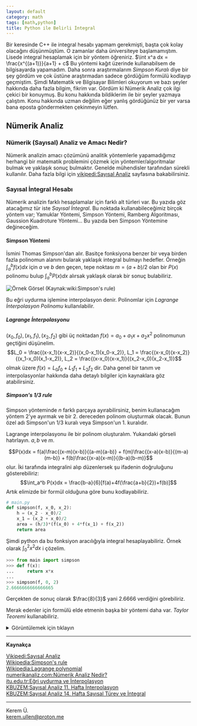 ```yaml
---
layout: default
category: math
tags: [math,python]
title: Python ile Belirli İntegral
---
```


<script>
MathJax = {
  tex: {
    inlineMath: [['$', '$'], ['\\(', '\\)']]
  }
};
</script>
<script id="MathJax-script" async
  src="https://cdn.jsdelivr.net/npm/mathjax@3/es5/tex-chtml.js">
</script>

Bir keresinde C++ ile integral hesabı yapmam gerekmişti, başta çok kolay olacağını düşünmüştüm. O zamanlar daha üniversiteye başlamamıştım. Lisede integral hesaplamak için bir yöntem öğreniriz. $\int x^a dx = \frac{x^{(a+1)}}{a+1} + c$  Bu yöntemi kağıt üzerinde kullanabilsem de bilgisayarda yapamadım. Daha sonra araştırmalarım *Simpson Kuralı* diye bir şey gördüm ve çok üstüne araştırmadan sadece gördüğüm formülü kodlayıp geçmiştim. Şimdi Matematik ve Bilgisayar Bilimleri okuyorum ve bazı şeyler hakkında daha fazla bilgim, fikrim var. Gördüm ki Nümerik Analiz çok ilgi çekici bir konuymuş. Bu konu hakkında bildiklerim ile bir şeyler yazmaya çalıştım. Konu hakkında uzman değilim eğer yanlış gördüğünüz bir yer varsa bana eposta göndermekten çekinmeyin lütfen.


## Nümerik Analiz

### Nümerik (Sayısal) Analiz ve Amacı Nedir?

Nümerik analizin amacı çözümünü analitik yöntemlerle yapamadığımız herhangi bir matematik problemini çözmek için yöntemler/algoritmalar bulmak ve yaklaşık sonuç bulmaktır. Genelde mühendisler tarafından sürekli kullanılır. Daha fazla bilgi için [vikipedi:Sayısal Analiz](https://tr.wikipedia.org/wiki/Say%C4%B1sal_analiz) sayfasına bakabilirsiniz.

### Sayısal İntegral Hesabı

Nümerik analizin farklı hesaplamalar için farklı alt türleri var. Bu yazıda göz atacağımız tür iste *Sayısal İntegral*. Bu noktada kullanabileceğimiz birçok yöntem var; Yamuklar Yöntemi, Simpson Yöntemi, Ramberg Algoritması, Gaussion Kuadroture Yöntemi... Bu yazıda ben Simpson Yöntemine değineceğim. 

#### Simpson Yöntemi

İsmini Thomas Simpson'dan alır. Basitçe fonksiyona benzer bir veya birden fazla polinomun alanını bularak yaklaşık integral bulmayı hedefler. Örneğin $\int_{a}^{b} f(x)dx$ için $a$ ve $b$ den geçen, tepe noktası $m = (a+b)/2$ olan bir $P(x)$ polinomu bulup $\int_{a}^{b} P(x)dx$ alırsak yaklaşık olarak bir sonuç bulabiliriz. 

![Örnek Görsel (Kaynak:wiki:Simpson's rule)](https://upload.wikimedia.org/wikipedia/commons/thumb/c/ca/Simpsons_method_illustration.svg/220px-Simpsons_method_illustration.svg.png)

Bu eğri uydurma işlemine interpolasyon denir. Polinomlar için *Lagrange İnterpolasyon Polinomu* kullanılabilir. 

##### Lagrange İnterpolasyonu

$(x_0, f_0), (x_1, f_1), (x_2, f_2)$ gibi üç noktadan $f(x) = a_0 + a_1 x + a_2 x^2$ polinomunun geçtiğini düşünelim. 
$$L_0 = \frac{(x-x_1)(x-x_2)}{(x_0-x_1)(x_0-x_2)}, L_1 = \frac{(x-x_0)(x-x_2)}{(x_1-x_0)(x_1-x_2)}, L_2 = \frac{(x-x_0)(x-x_1)}{(x_2-x_0)(x_2-x_1)}$$
olmak üzere $f(x) = L_0f_0 + L_1f_1 + L_2f_2$ dir. Daha genel bir tanım ve interpolasyonlar hakkında daha detaylı bilgiler için kaynaklara göz atabilirsiniz. 

##### Simpson's 1/3 rule

Simpson yönteminde $n$ farklı parçaya ayırabilirsiniz, benim kullanacağım yöntem 2'ye ayırmak ve bir 2. dereceden polinom oluşturmak olacak. Bunun özel adı Simpson'un 1/3 kuralı veya Simpson'un 1. kuralıdır. 

Lagrange interpolasyonu ile bir polinom oluşturalım. Yukarıdaki görseli hatırlayın. $a,b$ ve $m$. 

$$P(x)dx = f(a)\frac{(x-m)(x-b)}{(a-m)(a-b)} + f(m)\frac{(x-a)(x-b)}{(m-a)(m-b)} + f(b)\frac{(x-a)(x-m)}{(b-a)(b-m)}$$
olur. İki tarafında integralini alıp düzenlersek şu ifadenin doğruluğunu gösterebiliriz:
$$\int_a^b P(x)dx = \frac{b-a}{6}[f(a)+4f(\frac{a+b}{2})+f(b)]$$
Artık elimizde bir formül olduğuna göre bunu kodlayabiliriz.

```python
# main.py
def simpson(f, x_0, x_2):
    h = (x_2 - x_0)/2
    x_1 = (x_2 + x_0)/2
    area = (h/3)*(f(x_0) + 4*f(x_1) + f(x_2))
    return area
```

Şimdi python da bu fonksiyon aracılığıyla integral hesaplayabiliriz. Örnek olarak $\int_0^2 x^2 dx$ i çözelim. 

```python
>>> from main import simpson
>>> def f(x):
...     return x*x
... 
>>> simpson(f, 0, 2)
2.6666666666666665
```

Gerçekten de sonuç olarak $\frac{8}{3}$ yani $2.6666$ verdiğini görebiliriz.

Merak edenler için formülü elde etmenin başka bir yöntemi daha var. *Taylor Teoremi* kullanabiliriz. 

<details>
<summary>Görüntülemek için tıklayın</summary>


##### Simpson Yöntemi 

Merak edenler için formülü elde etmenin başka bir yöntemini daha yazmak istiyorum. Bu sefer *Taylor Teoremi* kullanacağım. 

$f \in c^{n+1}[a,b]$ olsun. Yani $f$ fonksiyonu $[a,b]$ aralığı üzerinde $1., 2., ..., (n+1).$ mertebeden sürekli türeve sahip olsun. Ayrıca $x_0 \in [a,b]$ olsun. Bu durumda $\forall x \in [a,b]$ için 
$$f(x) = f(x_0)+f'(x_0)(x-x_0)+\frac{f''(x_0)}{2!}(x-x_0)^2+...+\frac{f^n(x_0)}{n!}(x-x_0)^n+\frac{f^{n+1}(x_0)}{(n+1)!}c(x)(x-x_0)^{n+1}$$

Şimdi tekrardan $\int_a^b f(x)dx$ integralini düşünelim. $f$ fonksiyonunun dördüncü mertebeden sürekli türeve sahip olduğunu var sayalım. $[a,b]$ aralığını eşit uzunluklu iki alt aralığa bölelim. Bu durumda $x_0=a, x_1=x_0+h,x_2=b$ olur. $f$ fonksiyonunu $x_1$ civarında Taylor Serisine açarsak:

$$\int_{x_0}^{x_2} f(x)dx =\int_{x_0}^{x_2} f(x_1)dx + \int_{x_0}^{x_2}  f'(x_1)(x-x_1)dx  + \int_{x_0}^{x_2}  \frac{f''(x_1)(x-x_1)^2}{2}dx  
	+ \int_{x_0}^{x_2}  \frac{f'''(x_1)(x-x_1)^3}{3!}dx 	+ \int_{x_0}^{x_2}  \frac{f^{4}(c)(x-x_1)^4}{4!}dx $$

$$\int_{x_0}^{x_2} f(x)dx = f(x_1)x |_{x_0}^{x_2} + \frac{f'(x_1)}{2}(x-x_1)^2  |_{x_0}^{x_2} + \frac{f''(x_1)}{6}(x-x_1)^3 |_{x_0}^{x_2} + \frac{f'''(x_1)}{24}(x-x_1)^4  |_{x_0}^{x_2}
	 + \frac{f^{(4)}(c)}{120}(x-x_1)^5  |_{x_0}^{x_2}$$

$$= f(x_1)2h + 0 +\frac{f''(x_1)(h^3)}{3} + 0 + \frac{f^{(4)}h^5}{60}$$
$$f(x_1)2h + \frac{h^3}{3} (\frac{f(x_0) - 2f(x_1) + f(x_2)}{h^2} - \frac{f^{(4)}(c(x))h^2}{12}) + \frac{f^{(4)}h^5}{60}$$
$$\frac{h}{3}(f(x_0) - 4f(x_1) + f(x_2)) - \frac{h^5}{90}f^{(4)}(c)$$
Hata terimini ihmal edersek
$$\int_{x_0}^{x_2} f(x)dx = \frac{h}{3}(f(x_0) + 4f(x_1) + f(x_2))$$

Yine aynı formülü elde edebiliriz. 

İnterpolasyon ile yaptığımı mantıksal olarak kavramak daha kolay ama matematik olarak formülü elde etmek daha zor, Taylor Teoreminde ise formülü elde etmek daha kolay ama mantık olarak kavramak zor geldi bana. Sonuç olarak ikisini de yazmak istedim.

</details>

---

**Kaynakça**

[Vikipedi:Sayısal Analiz](https://tr.wikipedia.org/wiki/Say%C4%B1sal_analiz) \
[Wikipedia:Simpson's rule](https://en.wikipedia.org/wiki/Simpson's_rule) \
[Wikipedia:Lagrange polynomial](https://en.wikipedia.org/wiki/Lagrange_polynomial) \
[numerikanaliz.com:Nümerik Analiz Nedir?](https://numerikanaliz.com/numerik-analiz-nedir/) \
[itu.edu.tr:Eğri uydurma ve İnterpolasyon](https://web.itu.edu.tr/yukselen/HM504/02-%20E%F0ri%20uydurma%20ve%20interpolasyon.pdf) \
[KBUZEM:Sayısal Analiz 11. Hafta İnterpolasyon](https://web.karabuk.edu.tr/yasinortakci/dokumanlar/say%C4%B1sal_analiz/turkce/11.pdf) \
[KBUZEM:Sayısal Analiz 14. Hafta Sayısal Türev ve İntegral](https://web.karabuk.edu.tr/yasinortakci/dokumanlar/say%C4%B1sal_analiz/turkce/14.pdf)

---

Kerem Ü. \
kerem.ullen@proton.me
